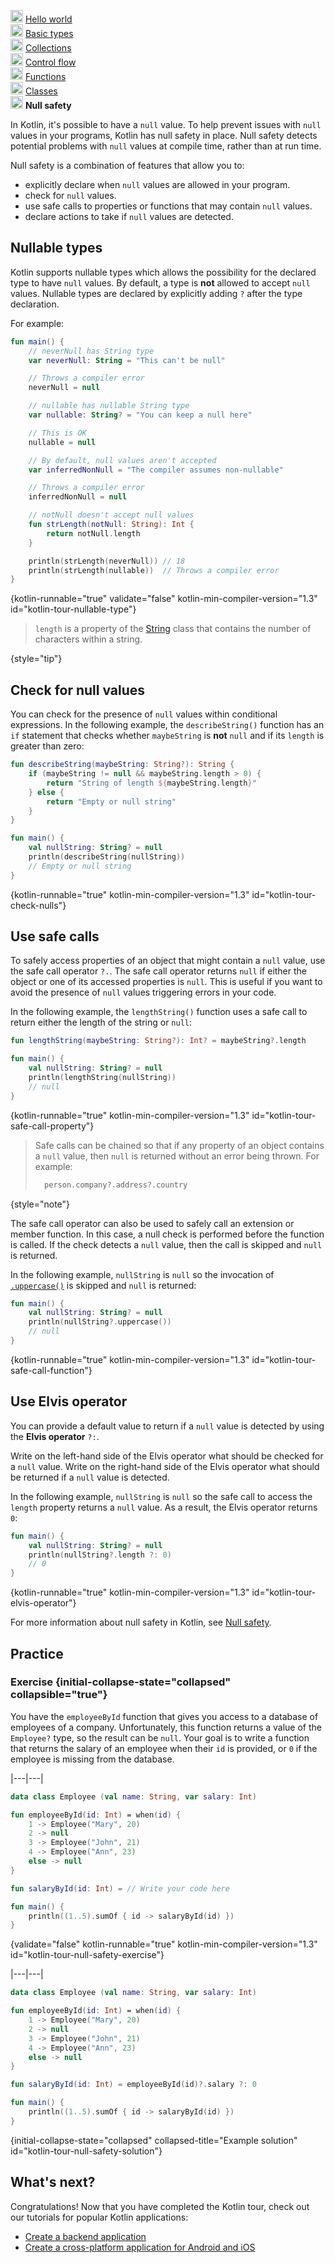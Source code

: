 [//]: # (title: Null safety)

<microformat>
    <p><img src="icon-1-done.svg" width="20" alt="First step" /> <a href="kotlin-tour-hello-world.md">Hello world</a><br />
        <img src="icon-2-done.svg" width="20" alt="Second step" /> <a href="kotlin-tour-basic-types.md">Basic types</a><br />
        <img src="icon-3-done.svg" width="20" alt="Third step" /> <a href="kotlin-tour-collections.md">Collections</a><br />
        <img src="icon-4-done.svg" width="20" alt="Fourth step" /> <a href="kotlin-tour-control-flow.md">Control flow</a><br />
        <img src="icon-5-done.svg" width="20" alt="Fifth step" /> <a href="kotlin-tour-functions.md">Functions</a><br />
        <img src="icon-6-done.svg" width="20" alt="Sixth step" /> <a href="kotlin-tour-classes.md">Classes</a><br />
        <img src="icon-7.svg" width="20" alt="Final step" /> <strong>Null safety</strong><br /></p>
</microformat>

In Kotlin, it's possible to have a `null` value. To help prevent issues with `null` values in your programs, Kotlin has 
null safety in place. Null safety detects potential problems with `null` values at compile time, rather than at run time.

Null safety is a combination of features that allow you to:
* explicitly declare when `null` values are allowed in your program.
* check for `null` values.
* use safe calls to properties or functions that may contain `null` values.
* declare actions to take if `null` values are detected.

## Nullable types

Kotlin supports nullable types which allows the possibility for the declared type to have `null` values. By default, a type
is **not** allowed to accept `null` values. Nullable types are declared by explicitly adding `?` after the type declaration.

For example:

```kotlin
fun main() {
    // neverNull has String type
    var neverNull: String = "This can't be null"

    // Throws a compiler error
    neverNull = null

    // nullable has nullable String type
    var nullable: String? = "You can keep a null here"

    // This is OK
    nullable = null

    // By default, null values aren't accepted
    var inferredNonNull = "The compiler assumes non-nullable"

    // Throws a compiler error
    inferredNonNull = null

    // notNull doesn't accept null values
    fun strLength(notNull: String): Int {                 
        return notNull.length
    }

    println(strLength(neverNull)) // 18
    println(strLength(nullable))  // Throws a compiler error
}
```
{kotlin-runnable="true" validate="false" kotlin-min-compiler-version="1.3" id="kotlin-tour-nullable-type"}

> `length` is a property of the [String](https://kotlinlang.org/api/latest/jvm/stdlib/kotlin/-string/) class that 
> contains the number of characters within a string.
>
{style="tip"}

## Check for null values

You can check for the presence of `null` values within conditional expressions. In the following example, the `describeString()`
function has an `if` statement that checks whether `maybeString` is **not** `null` and if its `length` is greater than zero:

```kotlin
fun describeString(maybeString: String?): String {
    if (maybeString != null && maybeString.length > 0) {
        return "String of length ${maybeString.length}"
    } else {
        return "Empty or null string"
    }
}

fun main() {
    val nullString: String? = null
    println(describeString(nullString))
    // Empty or null string
}
```
{kotlin-runnable="true" kotlin-min-compiler-version="1.3" id="kotlin-tour-check-nulls"}

## Use safe calls

To safely access properties of an object that might contain a `null` value, use the safe call operator `?.`. The safe call
operator returns `null` if either the object or one of its accessed properties is `null`. This is useful if you want to avoid the presence of `null`
values triggering errors in your code.

In the following example, the `lengthString()` function uses a safe call to return either the length of the string or `null`:

```kotlin
fun lengthString(maybeString: String?): Int? = maybeString?.length

fun main() { 
    val nullString: String? = null
    println(lengthString(nullString))
    // null
}
```
{kotlin-runnable="true" kotlin-min-compiler-version="1.3" id="kotlin-tour-safe-call-property"}

> Safe calls can be chained so that if any property of an object contains a `null` value, then `null` is returned without 
> an error being thrown. For example:
> ```kotlin
>   person.company?.address?.country
> ```
>
{style="note"}

The safe call operator can also be used to safely call an extension or member function. In this case, a null check is 
performed before the function is called. If the check detects a `null` value, then the call is skipped and `null` is returned.

In the following example, `nullString` is `null` so the invocation of [`.uppercase()`](https://kotlinlang.org/api/latest/jvm/stdlib/kotlin.text/uppercase.html)
is skipped and `null` is returned:

```kotlin
fun main() {
    val nullString: String? = null
    println(nullString?.uppercase())
    // null
}
```
{kotlin-runnable="true" kotlin-min-compiler-version="1.3" id="kotlin-tour-safe-call-function"}

## Use Elvis operator

You can provide a default value to return if a `null` value is detected by using the **Elvis operator** `?:`.

Write on the left-hand side of the Elvis operator what should be checked for a `null` value.
Write on the right-hand side of the Elvis operator what should be returned if a `null` value is detected.

In the following example, `nullString` is `null` so the safe call to access the `length` property returns a `null` value.
As a result, the Elvis operator returns `0`:

```kotlin
fun main() {
    val nullString: String? = null
    println(nullString?.length ?: 0)
    // 0
}
```
{kotlin-runnable="true" kotlin-min-compiler-version="1.3" id="kotlin-tour-elvis-operator"}

For more information about null safety in Kotlin, see [Null safety](null-safety.md).

## Practice

### Exercise {initial-collapse-state="collapsed" collapsible="true"}

You have the `employeeById` function that gives you access to a database of employees of a company. Unfortunately, this 
function returns a value of the `Employee?` type, so the result can be `null`. Your goal is to write a function that 
returns the salary of an employee when their `id` is provided, or `0` if the employee is missing from the database.

|---|---|
```kotlin
data class Employee (val name: String, var salary: Int)

fun employeeById(id: Int) = when(id) {
    1 -> Employee("Mary", 20)
    2 -> null
    3 -> Employee("John", 21)
    4 -> Employee("Ann", 23)
    else -> null
}

fun salaryById(id: Int) = // Write your code here

fun main() {
    println((1..5).sumOf { id -> salaryById(id) })
}
```
{validate="false" kotlin-runnable="true" kotlin-min-compiler-version="1.3" id="kotlin-tour-null-safety-exercise"}

|---|---|
```kotlin
data class Employee (val name: String, var salary: Int)

fun employeeById(id: Int) = when(id) {
    1 -> Employee("Mary", 20)
    2 -> null
    3 -> Employee("John", 21)
    4 -> Employee("Ann", 23)
    else -> null
}

fun salaryById(id: Int) = employeeById(id)?.salary ?: 0

fun main() {
    println((1..5).sumOf { id -> salaryById(id) })
}
```
{initial-collapse-state="collapsed" collapsed-title="Example solution" id="kotlin-tour-null-safety-solution"}

## What's next?

Congratulations! Now that you have completed the Kotlin tour, check out our tutorials for popular Kotlin applications:
* [Create a backend application](jvm-create-project-with-spring-boot.md)
* [Create a cross-platform application for Android and iOS](https://www.jetbrains.com/help/kotlin-multiplatform-dev/multiplatform-getting-started.html)
